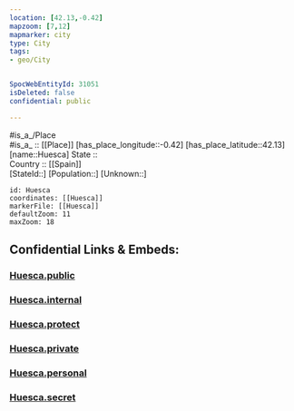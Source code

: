 ```yaml
---
location: [42.13,-0.42] 
mapzoom: [7,12] 
mapmarker: city 
type: City
tags:
- geo/City


SpocWebEntityId: 31051
isDeleted: false
confidential: public

---
```

#is_a_/Place  
#is_a_ :: [[Place]] 
[has_place_longitude::-0.42] 
[has_place_latitude::42.13] 
[name::Huesca] 
State ::  
Country :: [[Spain]]  
[StateId::] 
[Population::] 
[Unknown::] 


```leaflet
id: Huesca
coordinates: [[Huesca]] 
markerFile: [[Huesca]] 
defaultZoom: 11 
maxZoom: 18
```


## Confidential Links & Embeds: 

### [Huesca.public](/_public/\Earth\Continent\Europe\Europe~South\Spain\Provinces~Spain\Aragon\Huesca.Province\CityHuesca.public.md) 

### [Huesca.internal](/_internal/\Earth\Continent\Europe\Europe~South\Spain\Provinces~Spain\Aragon\Huesca.Province\CityHuesca.internal.md) 

### [Huesca.protect](/_protect/\Earth\Continent\Europe\Europe~South\Spain\Provinces~Spain\Aragon\Huesca.Province\CityHuesca.protect.md) 

### [Huesca.private](/_private/\Earth\Continent\Europe\Europe~South\Spain\Provinces~Spain\Aragon\Huesca.Province\CityHuesca.private.md) 

### [Huesca.personal](/_personal/\Earth\Continent\Europe\Europe~South\Spain\Provinces~Spain\Aragon\Huesca.Province\CityHuesca.personal.md) 

### [Huesca.secret](/_secret/\Earth\Continent\Europe\Europe~South\Spain\Provinces~Spain\Aragon\Huesca.Province\CityHuesca.secret.md)

